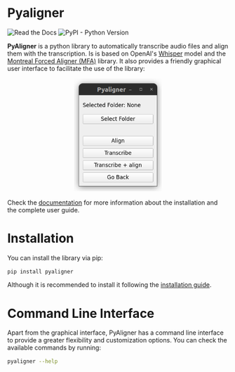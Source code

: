 # Pyaligner

![Read the Docs](https://img.shields.io/readthedocs/pyaligner?style=flat-square)
![PyPI - Python Version](https://img.shields.io/pypi/pyversions/pyaligner?style=flat-square)

**PyAligner** is a python library to automatically transcribe audio files and align them with the transcription. Is is based on OpenAI's [Whisper](https://github.com/openai/whisper) model and the [Montreal Forced Aligner (MFA)](https://montreal-forced-aligner.readthedocs.io/en/latest/) library. It also provides a friendly graphical user interface to facilitate the use of the library:

<p align="center">
  <img src="docs/images/gui_example.png" alt="Your Image" width="200">
</p>

Check the [documentation](https://pyaligner.readthedocs.io/en/latest/) for more information about the installation and the complete user guide.

# Installation

You can install the library via pip:

```bash
pip install pyaligner
```

Although it is recommended to install it following the [installation guide](https://pyaligner.readthedocs.io/en/latest/install.html).


# Command Line Interface

Apart from the graphical interface, PyAligner has a command line interface to provide a greater flexibility and customization options. You can check the available commands by running:

```bash
pyaligner --help
```

